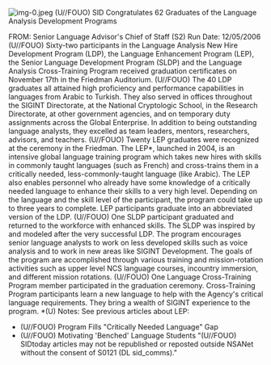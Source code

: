 ![img-0.jpeg](img-0.jpeg)
(U//FOUO) SID Congratulates 62 Graduates of the Language Analysis Development Programs

FROM:
Senior Language Advisor's Chief of Staff (S2)
Run Date: 12/05/2006
(U//FOUO) Sixty-two participants in the Language Analysis New Hire Development Program (LDP), the Language Enhancement Program (LEP), the Senior Language Development Program (SLDP) and the Language Analysis Cross-Training Program received graduation certificates on November 17th in the Friedman Auditorium.
(U//FOUO) The 40 LDP graduates all attained high proficiency and performance capabilities in languages from Arabic to Turkish. They also served in offices throughout the SIGINT Directorate, at the National Cryptologic School, in the Research Directorate, at other government agencies, and on temporary duty assignments across the Global Enterprise. In addition to being outstanding language analysts, they excelled as team leaders, mentors, researchers, advisors, and teachers.
(U//FOUO) Twenty LEP graduates were recognized at the ceremony in the Friedman. The LEP*, launched in 2004, is an intensive global language training program which takes new hires with skills in commonly taught languages (such as French) and cross-trains them in a critically needed, less-commonly-taught language (like Arabic). The LEP also enables personnel who already have some knowledge of a critically needed language to enhance their skills to a very high level. Depending on the language and the skill level of the participant, the program could take up to three years to complete. LEP participants graduate into an abbreviated version of the LDP.
(U//FOUO) One SLDP participant graduated and returned to the workforce with enhanced skills. The SLDP was inspired by and modeled after the very successful LDP. The program encourages senior language analysts to work on less developed skills such as voice analysis and to work in new areas like SIGINT Development. The goals of the program are accomplished through various training and mission-rotation activities such as upper level NCS language courses, incountry immersion, and different mission rotations.
(U//FOUO) One Language Cross-Training Program member participated in the graduation ceremony. Cross-Training Program participants learn a new language to help with the Agency's critical language requirements. They bring a wealth of SIGINT experience to the program.
*(U) Notes:
See previous articles about LEP:

- (U//FOUO) Program Fills "Critically Needed Language" Gap
- (U//FOUO) Motivating 'Benched' Language Students
"(U//FOUO) SIDtoday articles may not be republished or reposted outside NSANet without the consent of S0121 (DL sid_comms)."
